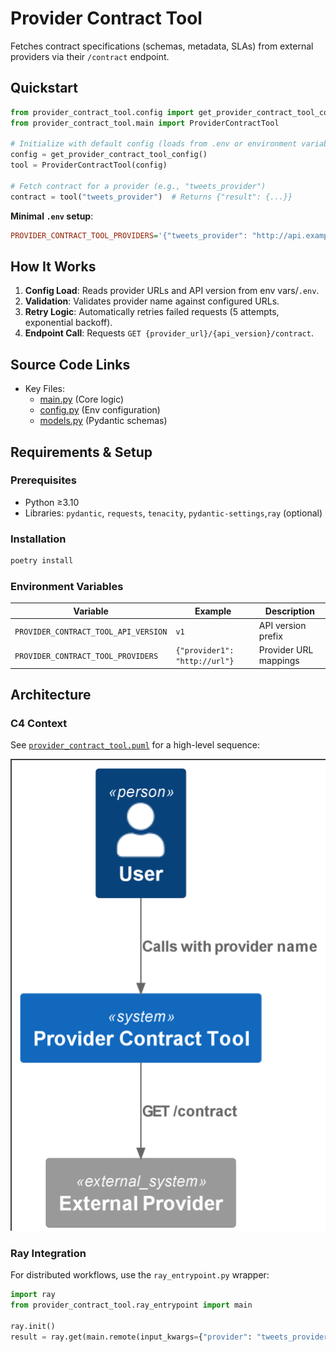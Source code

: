 # Provider Contract Tool

Fetches contract specifications (schemas, metadata, SLAs) from external providers via their `/contract` endpoint.

## Quickstart

```python
from provider_contract_tool.config import get_provider_contract_tool_config
from provider_contract_tool.main import ProviderContractTool

# Initialize with default config (loads from .env or environment variables)
config = get_provider_contract_tool_config()
tool = ProviderContractTool(config)

# Fetch contract for a provider (e.g., "tweets_provider")
contract = tool("tweets_provider")  # Returns {"result": {...}}
```

**Minimal `.env` setup**:
```ini
PROVIDER_CONTRACT_TOOL_PROVIDERS='{"tweets_provider": "http://api.example.com"}'
```

## How It Works

1. **Config Load**: Reads provider URLs and API version from env vars/`.env`.
2. **Validation**: Validates provider name against configured URLs.
3. **Retry Logic**: Automatically retries failed requests (5 attempts, exponential backoff).
4. **Endpoint Call**: Requests `GET {provider_url}/{api_version}/contract`.


## Source Code Links
- Key Files:
  - [main.py](https://github.com/prxs-ai/praxis-tool-examples/blob/main/tools/provider-contract-tool/src/provider_contract_tool/main.py) (Core logic)
  - [config.py](https://github.com/prxs-ai/praxis-tool-examples/blob/main/tools/provider-contract-tool/src/provider_contract_tool/config.py) (Env configuration)
  - [models.py](https://github.com/prxs-ai/praxis-tool-examples/blob/main/tools/provider-contract-tool/src/provider_contract_tool/models.py) (Pydantic schemas)

## Requirements & Setup

### Prerequisites
- Python ≥3.10
- Libraries: `pydantic`, `requests`, `tenacity`, `pydantic-settings`,`ray` (optional)

### Installation
```bash
poetry install
```

### Environment Variables
| Variable | Example | Description |
|----------|---------|-------------|
| `PROVIDER_CONTRACT_TOOL_API_VERSION` | `v1` | API version prefix |
| `PROVIDER_CONTRACT_TOOL_PROVIDERS` | `{"provider1": "http://url"}` | Provider URL mappings |

## Architecture

### C4 Context

See [`provider_contract_tool.puml`](images/diagrams/provider_contract_tool/provider_contract_tool.puml) for a high-level sequence:

![provider_contract_tool.png](images/diagrams/provider_contract_tool/provider_contract_tool.png)


### Ray Integration
For distributed workflows, use the `ray_entrypoint.py` wrapper:
```python
import ray
from provider_contract_tool.ray_entrypoint import main

ray.init()
result = ray.get(main.remote(input_kwargs={"provider": "tweets_provider"}))
```


